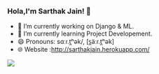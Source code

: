 ### Hola,I'm Sarthak Jain! 👋

 
<!--Here are some ideas to get you started:-->

- 🔭 I’m currently working on Django & ML.
- 🌱 I’m currently learning Project Developement.
- 😄 Pronouns: sɑːɾ.t̪ʰək/, [s̪äːɾ.t̪ʰək]
- 🌐 Website :http://sarthakjain.herokuapp.com/
<!--- 🤔 I’m looking for help with ...
- 💬 Ask me about ...
- 📫 How to reach me: ...

- ⚡ Fun fact: ...
-->

<img src="https://github-readme-stats.vercel.app/api?username=XSarthakJain&&show_icons=true&title_color=ffffff&icon_color=bb2acf&text_color=daf7dc&bg_color=151515">
